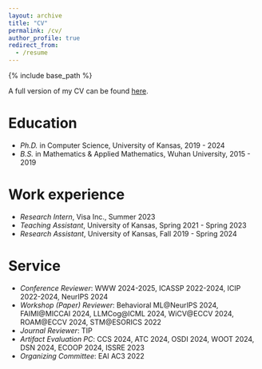 ```yaml
---
layout: archive
title: "CV"
permalink: /cv/
author_profile: true
redirect_from:
  - /resume
---
```


{% include base_path %}

A full version of my CV can be found [here](http://liuzey.github.io/files/cv.pdf).

Education
======
* *Ph.D.* in Computer Science, University of Kansas, 2019 - 2024
* *B.S.* in Mathematics & Applied Mathematics, Wuhan University, 2015 - 2019

Work experience
======
* *Research Intern*, Visa Inc., Summer 2023
* *Teaching Assistant*, University of Kansas, Spring 2021 - Spring 2023
* *Research Assistant*, University of Kansas, Fall 2019 - Spring 2024
  
Service
======
* *Conference Reviewer*: WWW 2024-2025, ICASSP 2022-2024, ICIP 2022-2024, NeurIPS 2024
* *Workshop (Paper) Reviewer*: Behavioral ML@NeurIPS 2024, FAIMI@MICCAI 2024, LLMCog@ICML 2024, WiCV@ECCV 2024, ROAM@ECCV 2024, STM@ESORICS 2022
* *Journal Reviewer*: TIP
* *Artifact Evaluation PC*: CCS 2024, ATC 2024, OSDI 2024, WOOT 2024, DSN 2024, ECOOP 2024, ISSRE 2023
* *Organizing Committee*: EAI AC3 2022
